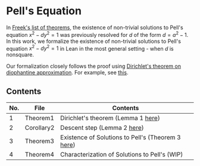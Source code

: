 # Pell's Equation
In [Freek's list of theorems](https://www.cs.ru.nl/~freek/100/), the existence of non-trivial solutions to Pell's equation $x^2-dy^2=1$ was previously resolved for $d$ of the form $d = a^2-1$.
In this work, we formalize the existence of non-trivial solutions to Pell's equation $x^2-dy^2=1$ in Lean in the most general setting - when $d$ is nonsquare.

Our formalization closely follows the proof using [Dirichlet's theorem on diophantine approximation](https://en.wikipedia.org/wiki/Dirichlet%27s_approximation_theorem). For example, see [this](https://imomath.com/index.cgi?page=ntPellsEquationSolutions).

## Contents
| No. | File               | Contents                                                                                                         |
|-----|--------------------|------------------------------------------------------------------------------------------------------------------|
| 1   | Theorem1           | Dirichlet's theorem (Lemma 1 [here](https://imomath.com/index.cgi?page=ntPellsEquationSolutions))                |
| 2   | Corollary2         | Descent step (Lemma 2 [here](https://imomath.com/index.cgi?page=ntPellsEquationSolutions))                       |
| 3   | Theorem3           | Existence of Solutions to Pell's (Theorem 3 [here](https://imomath.com/index.cgi?page=ntPellsEquationSolutions))|
| 4   | Theorem4           | Characterization of Solutions to Pell's (WIP)                                                                    |
